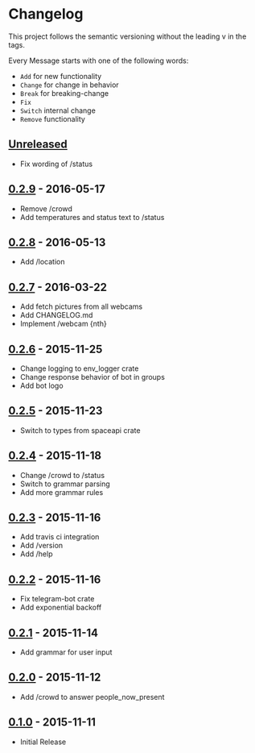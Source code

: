 # Changelog

This project follows the semantic versioning without the leading v in the tags.

Every Message starts with one of the following words:

 - `Add` for new functionality
 - `Change` for change in behavior
 - `Break` for breaking-change
 - `Fix`
 - `Switch` internal change
 - `Remove` functionality

## [Unreleased]
 - Fix wording of /status

## [0.2.9] - 2016-05-17

 - Remove /crowd
 - Add temperatures and status text to /status

## [0.2.8] - 2016-05-13

 - Add /location

## [0.2.7] - 2016-03-22

 - Add fetch pictures from all webcams
 - Add CHANGELOG.md
 - Implement /webcam {nth}

## [0.2.6] - 2015-11-25

 - Change logging to env_logger crate
 - Change response behavior of bot in groups
 - Add bot logo

## [0.2.5] - 2015-11-23

 - Switch to types from spaceapi crate

## [0.2.4] - 2015-11-18

 - Change /crowd to /status
 - Switch to grammar parsing
 - Add more grammar rules

## [0.2.3] - 2015-11-16

 - Add travis ci integration
 - Add /version
 - Add /help

## [0.2.2] - 2015-11-16

 - Fix telegram-bot crate
 - Add exponential backoff

## [0.2.1] - 2015-11-14

 - Add grammar for user input

## [0.2.0] - 2015-11-12

 - Add /crowd to answer people_now_present

## [0.1.0] - 2015-11-11

 - Initial Release

[Unreleased]: https://github.com/coredump-ch/coredumpbot/compare/v0.2.9...HEAD
[0.2.9]: https://github.com/coredump-ch/coredumpbot/compare/0.2.8...0.2.9
[0.2.8]: https://github.com/coredump-ch/coredumpbot/compare/0.2.7...0.2.8
[0.2.7]: https://github.com/coredump-ch/coredumpbot/compare/0.2.6...0.2.7
[0.2.6]: https://github.com/coredump-ch/coredumpbot/compare/0.2.5...0.2.6
[0.2.5]: https://github.com/coredump-ch/coredumpbot/compare/0.2.4...0.2.5
[0.2.4]: https://github.com/coredump-ch/coredumpbot/compare/0.2.3...0.2.4
[0.2.3]: https://github.com/coredump-ch/coredumpbot/compare/0.2.2...0.2.3
[0.2.2]: https://github.com/coredump-ch/coredumpbot/compare/0.2.1...0.2.2
[0.2.1]: https://github.com/coredump-ch/coredumpbot/compare/0.2.0...0.2.1
[0.2.0]: https://github.com/coredump-ch/coredumpbot/compare/0.1.0...0.2.0
[0.1.0]: https://github.com/coredump-ch/coredumpbot/compare/f6b6d059d86...0.1.0
